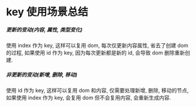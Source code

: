 # key 使用场景总结

##### 更新的变动(内容, 属性, 类型变化)

使用 index 作为 key, 这样可以复用 dom, 每次仅更新内容属性, 省去了创建 dom 的过程,
如果使用 id 作为 key, 因为每次更新都是新的 id, 会导致 dom 删除重新创建.

##### 非更新的变动(新增, 删除, 移动)

使用 id 作为 key, 这样可以复用 dom 和内容, 仅需要处理新增, 删除, 移动的节点,
如果使用 index 作为 key, 会复用 dom 但不会复用内容, 会重新生成内容.